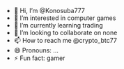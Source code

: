 - 👋 Hi, I’m @Konosuba777
- 👀 I’m interested in computer games
- 🌱 I’m currently learning trading
- 💞️ I’m looking to collaborate on none
- 📫 How to reach me @crypto_btc77
- 😄 Pronouns: ...
- ⚡ Fun fact: gamer

<!---
Konosuba777/Konosuba777 is a ✨ special ✨ repository because its `README.md` (this file) appears on your GitHub profile.
You can click the Preview link to take a look at your changes.
--->
